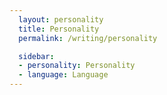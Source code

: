 ```yaml
---
  layout: personality
  title: Personality
  permalink: /writing/personality

  sidebar:
  - personality: Personality
  - language: Language
---
```


